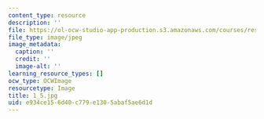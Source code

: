 ```yaml
---
content_type: resource
description: ''
file: https://ol-ocw-studio-app-production.s3.amazonaws.com/courses/res-18-006-calculus-revisited-single-variable-calculus-fall-2010/e934ce156d40c779e1305abaf5ae6d1d_1_5.jpg
file_type: image/jpeg
image_metadata:
  caption: ''
  credit: ''
  image-alt: ''
learning_resource_types: []
ocw_type: OCWImage
resourcetype: Image
title: 1_5.jpg
uid: e934ce15-6d40-c779-e130-5abaf5ae6d1d
---
```

